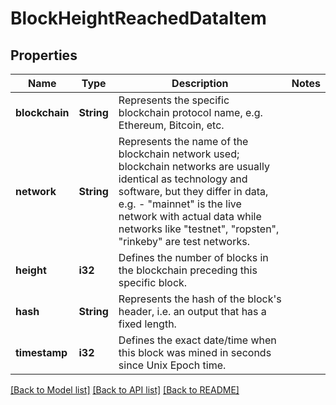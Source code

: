 # BlockHeightReachedDataItem

## Properties

Name | Type | Description | Notes
------------ | ------------- | ------------- | -------------
**blockchain** | **String** | Represents the specific blockchain protocol name, e.g. Ethereum, Bitcoin, etc. | 
**network** | **String** | Represents the name of the blockchain network used; blockchain networks are usually identical as technology and software, but they differ in data, e.g. - \"mainnet\" is the live network with actual data while networks like \"testnet\", \"ropsten\", \"rinkeby\" are test networks. | 
**height** | **i32** | Defines the number of blocks in the blockchain preceding this specific block. | 
**hash** | **String** | Represents the hash of the block's header, i.e. an output that has a fixed length. | 
**timestamp** | **i32** | Defines the exact date/time when this block was mined in seconds since Unix Epoch time. | 

[[Back to Model list]](../README.md#documentation-for-models) [[Back to API list]](../README.md#documentation-for-api-endpoints) [[Back to README]](../README.md)


